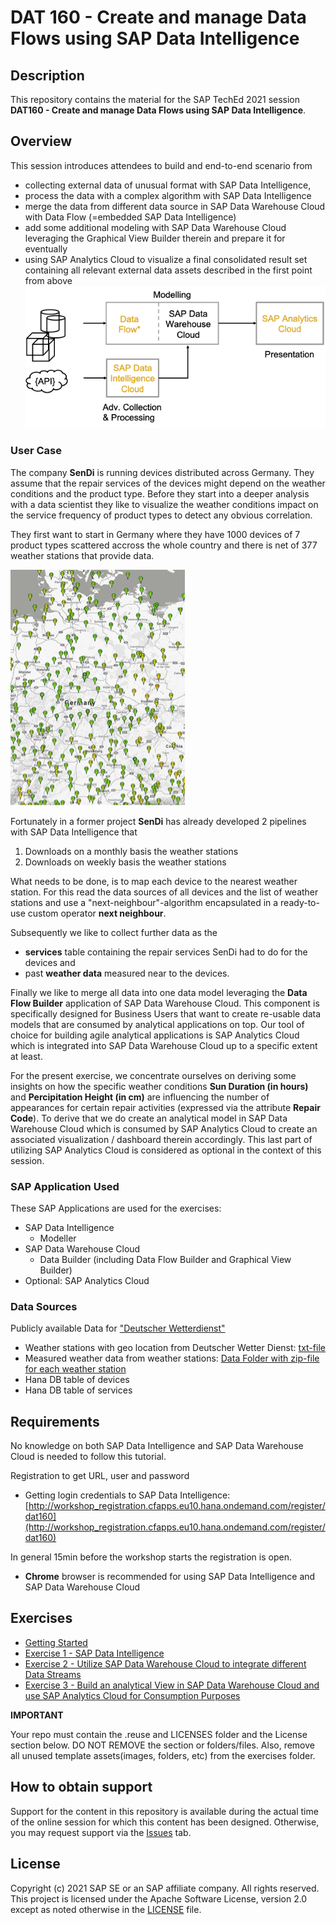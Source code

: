 # DAT 160 - Create and manage Data Flows using SAP Data Intelligence

## Description

This repository contains the material for the SAP TechEd 2021 session <b>DAT160 - Create and manage Data Flows using SAP Data Intelligence</b>.


## Overview

This session introduces attendees to build and end-to-end scenario from 

* collecting external data of unusual format with SAP Data Intelligence,
* process the data with a complex algorithm with SAP Data Intelligence
* merge the data from different data source in SAP Data Warehouse Cloud with Data Flow (=embedded SAP Data Intelligence)
* add some additional modeling with SAP Data Warehouse Cloud leveraging the Graphical View Builder therein and prepare it for eventually
* using SAP Analytics Cloud to visualize a final consolidated result set containing all relevant external data assets described in the first point from above
![Overview Data](./images/dataflow.png)

### User Case

The company **SenDi** is running devices distributed across Germany. They assume that the repair services of the devices might depend on the weather conditions and the product type. Before they start into a deeper analysis with a data scientist they like to visualize the weather conditions impact on the service frequency of product types to detect any obvious correlation. 

They first want to start in Germany where they have 1000 devices of 7 product types scattered accross the whole country and there is net of 377 weather stations that provide data. 

![Weather stations in Germany](./images/weatherstations.png)

Fortunately in a former project **SenDi** has already developed 2 pipelines with SAP Data Intelligence that 

1. Downloads on a monthly basis the weather stations
2. Downloads on weekly basis the weather stations

What needs to be done, is to map each device to the nearest weather station. For this read the data sources of all devices and the list of weather stations and use a "next-neighbour"-algorithm encapsulated in a ready-to-use custom operator **next neighbour**. 

Subsequently we like to collect further data as the 

* **services** table containing the repair services SenDi had to do for the devices and 
* past **weather data** measured near to the devices. 

Finally we like to merge all data into one data model leveraging the **Data Flow Builder** application of SAP Data Warehouse Cloud. This component is specifically designed for Business Users that want to create re-usable data models that are consumed by analytical applications on top. Our tool of choice for building agile analytical applications is SAP Analytics Cloud which is integrated into SAP Data Warehouse Cloud up to a specific extent at least.

For the present exercise, we concentrate ourselves on deriving some insights on how the specific weather conditions **Sun Duration (in hours)** and **Percipitation Height (in cm)** are influencing the number of appearances for certain repair activities (expressed via the attribute **Repair Code**). To derive that we do create an analytical model in SAP Data Warehouse Cloud which is consumed by SAP Analytics Cloud to create an associated visualization / dashboard therein accordingly. This last part of utilizing SAP Analytics Cloud is considered as optional in the context of this session.

### SAP Application Used

These SAP Applications are used for the exercises: 

* SAP Data Intelligence
	* Modeller
* SAP Data Warehouse Cloud
	* Data Builder (including Data Flow Builder and Graphical View Builder)
* Optional: SAP Analytics Cloud   

### Data Sources

Publicly available Data for ["Deutscher Wetterdienst"](https://www.dwd.de)

* Weather stations with geo location from Deutscher Wetter Dienst: [txt-file](https://opendata.dwd.de/climate_environment/CDC/observations_germany/climate/daily/kl/recent/KL_Tageswerte_Beschreibung_Stationen.txt)
* Measured weather data from weather stations: [Data Folder with zip-file for each weather station](https://opendata.dwd.de/climate_environment/CDC/observations_germany/climate/daily/kl/recent/)
* Hana DB table of devices	
* Hana DB table of services




## Requirements

No knowledge on both SAP Data Intelligence and SAP Data Warehouse Cloud is needed to follow this tutorial.

Registration to get URL, user and password

  * Getting login credentials to SAP Data Intelligence: [http://workshop_registration.cfapps.eu10.hana.ondemand.com/register/dat160](http://workshop_registration.cfapps.eu10.hana.ondemand.com/register/dat160)
  
   In general 15min before the workshop starts the registration is open.
  * **Chrome** browser is recommended for using SAP Data Intelligence and SAP Data Warehouse Cloud 

## Exercises


- [Getting Started](exercises/ex0/)
- [Exercise 1 - SAP Data Intelligence](exercises/ex1/)
- [Exercise 2 - Utilize SAP Data Warehouse Cloud to integrate different Data Streams](exercises/ex2/)
- [Exercise 3 - Build an analytical View in SAP Data Warehouse Cloud and use SAP Analytics Cloud for Consumption Purposes](exercises/ex3/)



**IMPORTANT**

Your repo must contain the .reuse and LICENSES folder and the License section below. DO NOT REMOVE the section or folders/files. Also, remove all unused template assets(images, folders, etc) from the exercises folder. 

## How to obtain support

Support for the content in this repository is available during the actual time of the online session for which this content has been designed. Otherwise, you may request support via the [Issues](../../issues) tab.

## License
Copyright (c) 2021 SAP SE or an SAP affiliate company. All rights reserved. This project is licensed under the Apache Software License, version 2.0 except as noted otherwise in the [LICENSE](LICENSES/Apache-2.0.txt) file.
